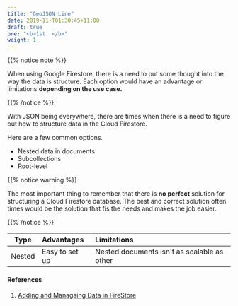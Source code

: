 ```yaml
---
title: "GeoJSON Line"
date: 2019-11-T01:30:45+11:00
draft: true
pre: "<b>1st. </b>"
weight: 1
---
```


{{% notice note %}}

When using Google Firestore, there is a need to put some thought into the way the data is structure. Each option would have an advantage or limitations **depending on the use case.**

{{% /notice %}}

With JSON being everywhere, there are times when there is a need to figure out how to structure data in the Cloud Firestore.

Here are a few common options.
 
 - Nested data in documents
 - Subcollections
 - Root-level 
 
{{% notice warning %}}

The most important thing to remember that there is **no perfect** solution for structuring a Cloud Firestore database. The best and correct solution often times would be the solution that fis the needs and makes the job easier.

{{% /notice %}}

| Type | Advantages | Limitations|
|:------:|:--------------|:-----------------------|
|Nested | Easy to set up | Nested documents isn't as scalable as other |



#### References

1. [Adding and Managaing Data in FireStore](https://firebase.google.com/docs/firestore/manage-data/structure-data)